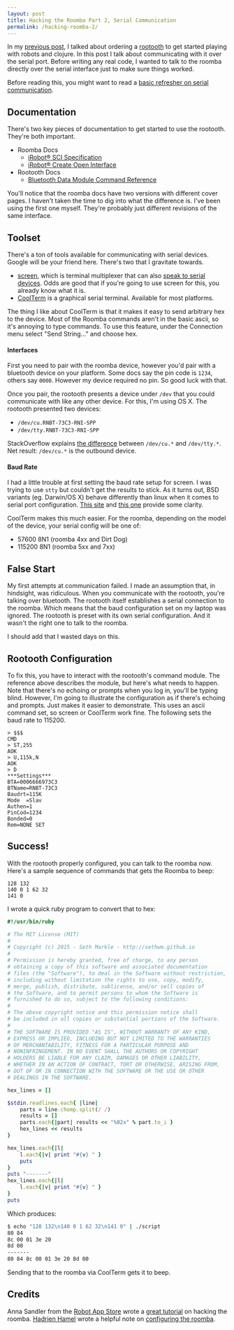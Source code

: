 ```yaml
---
layout: post
title: Hacking the Roomba Part 2, Serial Communication
permalink: /hacking-roomba-2/
---
```


In my [previous post]({{site.baseurl}}/hacking-roomba-1/), I talked about ordering a [rootooth](https://www.sparkfun.com/products/12581) to get started playing with robots and clojure.  In this post I talk about communicating with it over the serial port.  Before writing any real code, I wanted to talk to the roomba directly over the serial interface just to make sure things worked.

Before reading this, you might want to read a [basic refresher on serial communication](https://learn.sparkfun.com/tutorials/serial-communication).

## Documentation
There's two key pieces of documentation to get started to use the rootooth.  They're both important.

* Roomba Docs
  * [iRobot&reg; SCI Specification](http://www.robotappstore.com/files/KB/Roomba/Roomba_SCI_Spec_Manual.pdf)
  * [iRobot&reg; Create Open Interface](http://www.irobot.com/filelibrary/pdfs/hrd/create/Create%20Open%20Interface_v2.pdf)
* Rootooth Docs
  * [Bluetooth Data Module Command Reference](http://cdn.sparkfun.com/datasheets/Wireless/Bluetooth/bluetooth_cr_UG-v1.0r.pdf)

You'll notice that the roomba docs have two versions with different cover pages.  I haven't taken the time to dig into what the difference is.  I've been using the first one myself.  They're probably just different revisions of the same interface.

## Toolset

There's a ton of tools available for communicating with serial devices.  Google will be your friend here.  There's two that I gravitate towards.

* [screen](https://www.gnu.org/software/screen/manual/screen.html), which is terminal multiplexer that can also [speak to serial devices](http://www.cyberciti.biz/hardware/5-linux-unix-commands-for-connecting-to-the-serial-console/).  Odds are good that if you're going to use screen for this, you already know what it is.
* [CoolTerm](http://freeware.the-meiers.org/) is a graphical serial terminal.  Available for most platforms.

The thing I like about CoolTerm is that it makes it easy to send arbitrary hex to the device.  Most of the Roomba commands aren't in the basic ascii, so it's annoying to type commands.  To use this feature, under the Connection menu select "Send String..." and choose hex.

#### Interfaces
First you need to pair with the roomba device, however you'd pair with a bluetooth device on your platform.  Some docs say the pin code is `1234`, others say `0000`.  However my device required no pin.  So good luck with that.

Once you pair, the rootooth presents a device under `/dev` that you could communicate with like any other device.  For this, I'm using OS X.  The rootooth presented two devices:

* `/dev/cu.RNBT-73C3-RNI-SPP`
* `/dev/tty.RNBT-73C3-RNI-SPP`

StackOverflow explains [the difference](http://stackoverflow.com/questions/8632586/macos-whats-the-difference-between-dev-tty-and-dev-cu) between `/dev/cu.*` and `/dev/tty.*`.  Net result: `/dev/cu.*` is the outbound device.

#### Baud Rate
I had a little trouble at first setting the baud rate setup for screen.  I was trying to use `stty` but couldn't get the results to stick.  As it turns out, BSD variants (eg. Darwin/OS X) behave differently than linux when it comes to serial port configuration.  [This site](http://www.clearchain.com/blog/posts/using-serial-devices-in-freebsd-how-to-set-a-terminal-baud-rate) and [this one](https://discussions.apple.com/thread/3798003) provide some clarity.

CoolTerm makes this much easier.  For the roomba, depending on the model of the device, your serial config will be one of:

* 57600 8N1 (roomba 4xx and Dirt Dog)
* 115200 8N1 (roomba 5xx and 7xx)

## False Start

My first attempts at communication failed.  I made an assumption that, in hindsight, was ridiculous.  When you communicate with the rootooth, you're talking over bluetooth.  The rootooth itself establishes a serial connection to the roomba.  Which means that the baud configuration set on my laptop was ignored.  The rootooth is preset with its own serial configuration.  And it wasn't the right one to talk to the roomba.

I should add that I wasted days on this.

## Rootooth Configuration

To fix this, you have to interact with the rootooth's command module.  The reference above describes the module, but here's what needs to happen.  Note that there's no echoing or prompts when you log in, you'll be typing blind.  However, I'm going to illustrate the configuration as if there's echoing and prompts.  Just makes it easier to demonstrate.  This uses an ascii command set, so screen or CoolTerm work fine.  The following sets the baud rate to 115200.

```
> $$$
CMD
> ST,255
AOK
> U,115k,N
AOK
> D
***Settings***
BTA=0006666973C3
BTName=RNBT-73C3
Baudrt=115K
Mode  =Slav
Authen=1
PinCod=1234
Bonded=0
Rem=NONE SET
```

## Success!

With the rootooth properly configured, you can talk to the roomba now.  Here's a sample sequence of commands that gets the Roomba to beep:

```
128 132
140 0 1 62 32
141 0
```

I wrote a quick ruby program to convert that to hex:

```ruby
#!/usr/bin/ruby

# The MIT License (MIT)
#
# Copyright (c) 2015 - Seth Markle - http://sethwm.github.io
#
# Permission is hereby granted, free of charge, to any person 
# obtaining a copy of this software and associated documentation 
# files (the "Software"), to deal in the Software without restriction,
# including without limitation the rights to use, copy, modify, 
# merge, publish, distribute, sublicense, and/or sell copies of 
# the Software, and to permit persons to whom the Software is 
# furnished to do so, subject to the following conditions:
#
# The above copyright notice and this permission notice shall 
# be included in all copies or substantial portions of the Software.
#
# THE SOFTWARE IS PROVIDED "AS IS", WITHOUT WARRANTY OF ANY KIND, 
# EXPRESS OR IMPLIED, INCLUDING BUT NOT LIMITED TO THE WARRANTIES 
# OF MERCHANTABILITY, FITNESS FOR A PARTICULAR PURPOSE AND 
# NONINFRINGEMENT. IN NO EVENT SHALL THE AUTHORS OR COPYRIGHT 
# HOLDERS BE LIABLE FOR ANY CLAIM, DAMAGES OR OTHER LIABILITY, 
# WHETHER IN AN ACTION OF CONTRACT, TORT OR OTHERWISE, ARISING FROM, 
# OUT OF OR IN CONNECTION WITH THE SOFTWARE OR THE USE OR OTHER 
# DEALINGS IN THE SOFTWARE.

hex_lines = []

$stdin.readlines.each{ |line|
    parts = line.chomp.split(/ /)
    results = []
    parts.each{|part| results << "%02x" % part.to_i }
    hex_lines << results
}

hex_lines.each{|l|
    l.each{|v| print "#{v} " }
    puts
}
puts "-------"
hex_lines.each{|l|
    l.each{|v| print "#{v} " }
}
puts
```

Which produces:

```bash
$ echo "128 132\n140 0 1 62 32\n141 0" | ./script
80 84 
8c 00 01 3e 20 
8d 00 
-------
80 84 8c 00 01 3e 20 8d 00 
```

Sending that to the roomba via CoolTerm gets it to beep.

## Credits
Anna Sandler from the [Robot App Store](http://www.robotappstore.com/) wrote a [great tutorial](http://www.robotappstore.com/Knowledge-Base/1-Introduction-to-Roomba-Programming/15.html) on hacking the roomba.  [Hadrien Hamel](http://hbot.benou.fr/doku.php?id=about) wrote a helpful note on [configuring the roomba](http://hbot.benou.fr/doku.php?id=rootooth_howto).
